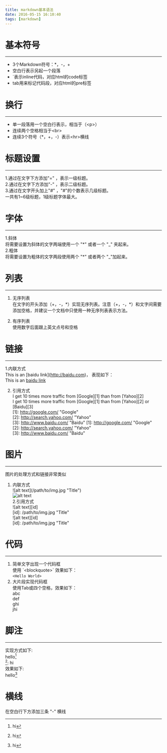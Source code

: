 ```yaml
---
title: markdown基本语法
date: 2016-05-15 16:10:40
tags: [markdown]
---
```

# 基本符号  
---  
* 3个Markdown符号：*，-，+  
* 空白行表示另起一个段落  
* `表示inline代码，对应html的code标签  
* tab用来标记代码段，对应html的pre标签
<!--more -->  
# 换行  
---  
* 单一段落用一个空白行表示，相当于（\<p>） 
* 连续两个空格相当于\<br>  
* 连续3个符号（*，+，-）表示\<hr>横线  

# 标题设置  
---  

1.通过在文字下方添加"=" ，表示一级标题。  
2.通过在文字下方添加"-" ，表示二级标题。  
3.通过在文字开头加上"#" ，"#"的个数表示几级标题。  
一共有1~6级标题，1级标题字体最大。  

# 字体  
---  
1.斜体  
将需要设置为斜体的文字两端使用一个 "*" 或者一个 "_" 夹起来。  
2.粗体  
将需要设置为粗体的文字两段使用两个 "\*" 或者两个 "\_"加起来。  

# 列表  
---  
1. 无序列表  
在文字的开头添加（+，-，*）实现无序列表。注意（+，-，\*）和文字间需要添加空格，并建议一个文档中只使用一种无序列表表示方法。  

2. 有序列表  
使用数字后面跟上英文点号和空格    

# 链接  
--- 
1.内联方式  
This is an [baidu link]\(http://baidu.com)， 表现如下：  
This is an [baidu link](http://baidu.com)  

2. 引用方式  
I get 10 times more traffic from [Google]\[1] than from [Yahoo]\[2]  
I get 10 times more traffic from [Google][1] than from [Yahoo][2] or [Baidu][3]  
[1]: http://google.com/ "Google"  
[2]: http://search.yahoo.com/ "Yahoo"  
[3]: http://www.baidu.com/ "Baidu"
    \[1]: http://google.com/ "Google"  
    \[2]: http://search.yahoo.com/ "Yahoo"   
    \[3]: http://www.baidu.com/ "Baidu"  

# 图片  
---  
图片的处理方式和链接非常类似  
1. 内联方式  
\![alt text]\(/path/to/img.jpg "Title")  
![alt text](/path/to/img.jpg "Title")  
2.引用方式  
\![alt text]\[id]  
\[id]: /path/to/img.jpg "Title"  
![alt text][id]  
[id]: /path/to/img.jpg "Title"  

# 代码  
---  
1. 简单文字出现一个代码框  
使用  \`\<blockquote>\`  效果如下：  
`<Hello World>`  
2. 大片段实现代码框  
使用Tab或四个空格，效果如下：  
    abc  
    def  
    ghi  
    jhi  
    
# 脚注  
---  
实现方式如下:  
    hello[^hello]  
    [^hello]: hi  
效果如下:  
hello[^hello]  
[^hello]: hi  

# 横线    
在空白行下方添加三条 "-" 横线  
